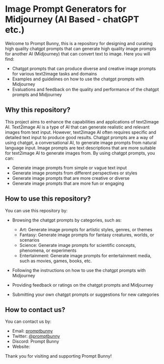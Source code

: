 # Image Prompt Generators for Midjourney (AI Based - chatGPT etc.)

Welcome to Prompt Bunny, this is a repository for designing and curating high quality chatgpt prompts that can generate high quality image prompts for another AI (Midjourney) that can convert text to image. Here you will find:

- Chatgpt prompts that can produce diverse and creative image prompts for various text2image tasks and domains
- Examples and guidelines on how to use the chatgpt prompts with Midjourney
- Evaluations and feedback on the quality and performance of the chatgpt prompts and Midjourney

## Why this repository?

This project aims to enhance the capabilities and applications of text2image AI. Text2image AI is a type of AI that can generate realistic and relevant images from text input. However, text2image AI often requires specific and detailed text input to produce good results. Chatgpt prompts are a way of using chatgpt, a conversational AI, to generate image prompts from natural language input. Image prompts are text descriptions that are more suitable for text2image AI to generate images from. By using chatgpt prompts, you can:

- Generate image prompts from simple or vague text input
- Generate image prompts from different perspectives or styles
- Generate image prompts that are more creative or diverse
- Generate image prompts that are more fun or engaging

## How to use this repository?

You can use this repository by:

- Browsing the chatgpt prompts by categories, such as:

  - Art: Generate image prompts for artistic styles, genres, or themes
  - Fantasy: Generate image prompts for fantasy creatures, worlds, or scenarios
  - Science: Generate image prompts for scientific concepts, phenomena, or experiments
  - Entertainment: Generate image prompts for entertainment media, such as movies, games, books, etc.

- Following the instructions on how to use the chatgpt prompts with Midjourney
- Providing feedback or ratings on the chatgpt prompts and Midjourney
- Submitting your own chatgpt prompts or suggestions for new categories


## How to contact us?

You can contact us by:

- Email: [promptbunny](mailto:)
- Twitter: [@promptbunny]()
- Discord: Prompt Bunny
- Website: []()

Thank you for visiting and supporting Prompt Bunny!
